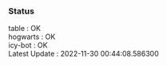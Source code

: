 ### Status


table : OK  
hogwarts : OK  
icy-bot : OK  
Latest Update : 2022-11-30 00:44:08.586300
